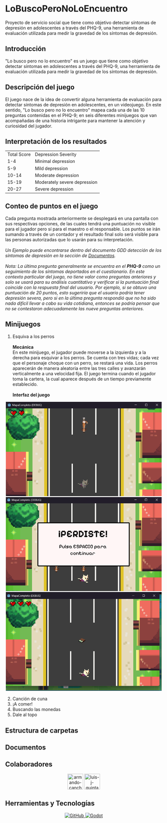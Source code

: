 # LoBuscoPeroNoLoEncuentro
Proyecto de servicio social que tiene como objetivo detectar síntomas de depresión en adolescentes a través del PHQ-9, una herramienta de evaluación utilizada para medir la gravedad de los síntomas de depresión.
## Introducción
"Lo busco pero no lo encuentro" es un juego que tiene como objetivo detectar síntomas en adolescentes a través del PHQ-9, una herramienta de evaluación utilizada para medir la gravedad de los síntomas de depresión.
## Descripción del juego
El juego nace de la idea de convertir alguna herramienta de evaluación para detectar síntomas de depresión en adolescentes, en un videojuego. En este sentido, "Lo busco pero no lo encuentro" mapea cada una de las 10 preguntas contenidas en el PHQ-9; en seis diferentes minijuegos que van acompañadas de una historia intrigante para mantener la atención y curiosidad del jugador.
## Interpretación de los resultados

<div align="center">
  <table width="100%">
    <tr>
      <td >Total Score</th>
      <td >Depression Severity</th>
    </tr>
    <tr>
      <td>1-4</td>
      <td>Minimal depression</td>
    </tr>
    <tr>
      <td>5-9</td>
      <td>Mild depression</td>
    </tr>
    <tr>
      <td>10-14</td>
      <td>Moderate depression</td>
    </tr>
    <tr>
      <td>15-19</td>
      <td>Moderately severe depression</td>
    </tr>
    <tr>
      <td>20-27</td>
      <td>Severe depression</td>
    </tr>
  </table>
</div>

## Conteo de puntos en el juego

Cada pregunta mostrada anteriormente se desplegará en una pantalla con sus respectivas opciones, de las cuales tendrá una puntuación no visible para el jugador pero sí para el maestro o el responsable.
Los puntos se irán sumando a través de un contador y el resultado final solo será visible para las personas autorizadas que lo usarán para su interpretación. <br><br>
_Un Ejemplo puede encontrarse dentro del documento GDD detección de los síntomas de depresión en la sección de [Documentos](#Documentos)._<br><br>
_Nota: La última pregunta generalmente se encuentra en el **PHQ-9** como un seguimiento de los síntomas deportados en el cuestionario. En este contexto particular del juego, no tiene valor como preguntas anteriores y solo se usará para su análisis cuantitativo y verificar si la puntuación final coincide con la respuesta final del usuario. Por ejemplo, si se obtuvo una puntuación de 20 puntos, esto sugeriría que el usuario podría tener depresión severa, pero si en la última pregunta respondió que no ha sido nada difícil llevar a cabo su vida cotidiana, entonces se podría pensar que no se contestaron adecuadamente las nueve preguntas anteriores._

## Minijuegos
1. Esquiva a los perros <br><br>
  **Mecánica** <br>
  En este minijuego, el jugador puede moverse a la izquierda y a la derecha para esquivar a los perros. Se cuenta con tres       vidas; cada vez que el personaje choque con un perro, se restará una vida. Los perros aparecerán de manera aleatoria entre     las tres calles y avanzarán verticalmente a una velocidad fija. El juego termina cuando el jugador toma la cartera, la cual    aparece después de un tiempo previamente establecido. <br><br>
  **Interfaz del juego**
  <div align="center">
    <img src="Capturas/InicioPerros.png" alt="Esquiva los perros" width="500"> <br>
    <img src="Capturas/PerdistePerros.png" alt="Esquiva los perros" width="500"> <br>
    <img src="Capturas/CarteraPerros.png" alt="Esquiva los perros" width="500">
  </div>

2. Canción de cuna
3. ¡A comer!
4. Buscando las monedas
5. Dale al topo

## Estructura de carpetas

## Documentos

## Colaboradores

<div align="center">
  <a href="https://github.com/ArmandoCanche"><img src="https://avatars.githubusercontent.com/u/91635600?s=96&v=4" title="armando-canche" width="50" height="50" ></a>
  <a href="https://github.com/Luis-J-Quintana"><img src="https://avatars.githubusercontent.com/u/92699339?v=4" title="luis-j-quintana" width="50" height="50" ></a>
</div>


## Herramientas y Tecnologías

<div align="center">
  <a href="https://github.com">
    <img src="https://img.shields.io/badge/-GitHub-181717?logo=github&logoColor=white" alt="GitHub">
  </a>
  <a href="https://godotengine.org/">
    <img src="https://img.shields.io/badge/-Godot-478CBF?logo=godot-engine&logoColor=white" alt="Godot">
  </a>
</div>


